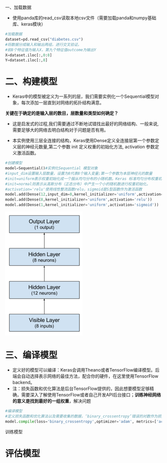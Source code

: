一、加载数据

* 使用panda库的read\_csv读取本地csv文件（需要加载panda和numpy基础库、keras模块）

```py
#加载数据
dataset=pd.read_csv("diabetes.csv")
#将数据分成输入和输出两组，进行交叉验证。
#前8个特征值为输入X，第九个特征值outcome为输出Y
X=dataset.iloc[:,0:8]
Y=dataset.iloc[:,8]
```

# 二、构建模型

* Keras中的模型被定义为一系列的层，我们需要实例化一个Sequential模型对象，每次添加一层直到对网络的拓扑结构满意。

**关键在于确定的是输入层的数目，层数量和类型如何确定？**

* 这是启发式的过程,我们需要通过不断地试错找出最好的网络结构、一般来说,需要足够大的网络去明白结构对于问题是否有用。

* 本实例使用三层全连接的结构，Keras使用Dense定义全连接层第一个参数定义层的神经元数量,第二个参数 init 定义权重的初始化方法, activation 参数定义激活函数。

```py
#创建模型
model=Sequential()#实例化Sequential 模型对象
#input_dim设置输入层数量，设置为8代表8个输入变量;第一个参数为本层神经元的数量
#init=uniform表示权重初始化成一个服从均匀分布的小随机数。Keras 标准均匀分布权重初始值[0,0.5];
#init=normal则表示从高斯分布（正态分布）中产生一个小的随机数进行权重初始化。
#activation='relu'使用线性整流函数relu，sigmoid是S型函数作为激活函数
model.add(Dense(12,input_dim=8,kernel_initializer='uniform',activation='relu'))
model.add(Dense(8,kernel_initializer='uniform',activation='relu'))
model.add(Dense(1,kernel_initializer='uniform',activation='sigmoid'))
```

![](/assets/import1.png)

# 三、编译模型

* 定义好的模型可以编译：Keras会调用Theano或者TensorFlow编译模型。后端会自动选择表示网络的最佳方法，配合你的硬件，在这里使用TensorFlow backend。
* 注：损失函数和优化算法是后台TensorFlow提供的，因此想要模型足够精确，需要深入了解使用TensorFlow或者自己开发API后台接口；**训练神经网络的意义是找到最好的一组权重**，解决问题

```py
#编译模型
#定义损失函数和优化算法以及需要收集的数据，‘binary_crossentropy’错误的对数作为损失函数，adam作为优化算法
model.compile(loss='binary_crossentropy',optimizer='adam', metrics=['accuracy'])
```

训练模型

# 评估模型



